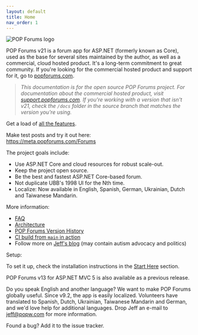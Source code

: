 ```yaml
---
layout: default
title: Home
nav_order: 1
---
```

![POP Forums logo](https://avatars2.githubusercontent.com/u/8217691?s=200&v=4)

POP Forums v21 is a forum app for ASP.NET (formerly known as Core), used as the base for several sites maintained by the author, as well as a commercial, cloud hosted product. It's a long-term commitment to great community. If you're looking for the commercial hosted product and support for it, go to [popforums.com](https://popforums.com/).

>_This documentation is for the open source POP Forums project. For documentation about the commercial hosted product, visit [support.popforums.com](https://support.popforums.com/). If you're working with a version that isn't v21, check the `/docs` folder in the source branch that matches the version you're using._

Get a load of [all the features](features.md).

Make test posts and try it out here:  
https://meta.popforums.com/Forums

The project goals include: 
* Use ASP.NET Core and cloud resources for robust scale-out.
* Keep the project open source.
* Be the best and fastest ASP.NET Core-based forum.
* Not duplicate UBB's 1998 UI for the Nth time.
* Localize: Now available in English, Spanish, German, Ukrainian, Dutch and Taiwanese Mandarin.

More information: 
* [FAQ](faq.md)
* [Architecture](architecture.md)
* [POP Forums Version History](versionhistory.md)
* [CI build from `main` in action](https://popforumsdev.azurewebsites.net/Forums)
* Follow more on [Jeff's blog](https://jeffputz.com/) (may contain autism advocacy and politics)

Setup:

To set it up, check the installation instructions in the [Start Here](starthere.md) section.

POP Forums v13 for ASP.NET MVC 5 is also available as a previous release.

Do you speak English and another language? We want to make POP Forums globally useful. Since v9.2, the app is easily localized. Volunteers have translated to Spanish, Dutch, Ukrainian, Taiwanese Mandarin and German, and we'd love help for additional languages. Drop Jeff an e-mail to jeff@popw.com for more information.

Found a bug? Add it to the issue tracker.
